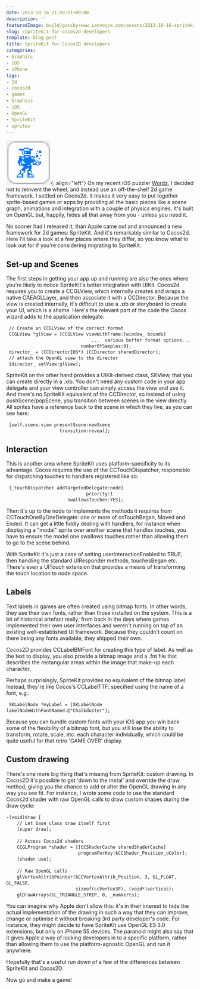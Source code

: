 ```yaml
---
date: 2013-10-16 21:59:11+00:00
description: ''
featuredImage: build/gatsby/www.ianvoyce.com/assets/2013-10-16-spritekit-for-cocos2d-developers_spritekit.png
slug: /spritekit-for-cocos2d-developers
template: blog-post
title: SpriteKit for Cocos2D developers
categories:
- Graphics
- iOS
- iPhone
tags:
- 2d
- cocos2d
- games
- Graphics
- iOS
- OpenGL
- SpriteKit
- sprites
---
```


![spritekit logo](/assets/2013-10-16-spritekit-for-cocos2d-developers_spritekit.png){: align="left"}
On my recent iOS puzzler [Wordz](http://appstore.com/opcode/Wordz), I decided not to reinvent the wheel, and instead use an off-the-shelf 2d game framework. I settled on Cocos2d. It makes it very easy to put together sprite-based games or apps by providing all the basic pieces like a scene graph, animations and integration with a couple of physics engines. It's built on OpenGL but, happily, hides all that away from you - unless you need it. 

No sooner had I released it, than Apple came out and announced a new framework for 2d games: SpriteKit. And it's remarkably similar to Cocos2d. Here I'll take a look at a few places where they differ, so you know what to look out for if you're considering migrating to SpriteKit.
<!-- more -->


## Set-up and Scenes


The first steps in getting your app up and running are also the ones where you're likely to notice SpriteKit's better integration with UIKit. Cocos2d requires you to create a CCGLView, which internally creates and wraps a native CAEAGLLayer, and then associate it with a CCDirector. Because the view is created internally, it's difficult to use a .xib or storyboard to create your UI, which is a shame. Here's the relevant part of the code the Cocos wizard adds to the application delegate:

    
    
     // Create an CCGLView of the correct format
     CCGLView *glView = [CCGLView viewWithFrame:[window_ bounds]
                                    ...  various buffer format options...
                                numberOfSamples:0];
     director_ = (CCDirectorIOS*) [CCDirector sharedDirector];
     // attach the OpenGL view to the director
     [director_ setView:glView];
    


SpriteKit on the other hand provides a UIKit-derived class, SKView, that you can create directly in a .xib. You don't need any custom code in your app delegate and your view controller can simply access the view and use it. And there's no SpriteKit equivalent of the CCDirector, so instead of using pushScene/popScene, you transition between scenes in the view directly. All sprites have a reference back to the scene in which they live, as you can see here:

    
    
     [self.scene.view presentScene:newScene 
                        transition:reveal];
    




## Interaction


This is another area where SpriteKit uses platform-specificity to its advantage. Cocos requires the use of the CCTouchDispatcher, responsible for dispatching touches to handlers registered like so:

    
    
     [_touchDispatcher addTargetedDelegate:node]
                                  priority:1
                           swallowsTouches:YES];
    


Then it's up to the node to implements the methods it requires from CCTouchOneByOneDelegate: one or more of ccTouchBegan, Moved and Ended. It can get a little fiddly dealing with handlers, for instance when displaying a "modal" sprite over another scene that handles touches, you have to ensure the model one swallows touches rather than allowing them to go to the scene behind.

With SpriteKit it's just a case of setting userInteractionEnabled to TRUE, then handling the standard UIResponder methods, touchesBegan etc. There's even a UITouch extension that provides a means of transforming the touch location to node space.



## Labels


Text labels in games are often created using bitmap fonts. In other words, they use their own fonts, rather than those installed on the system. This is a bit of historical artefact really; from back in the days where games implemented their own user interfaces and weren't running on top of an existing well-established UI framework. Because they couldn't count on there being any fonts available, they shipped their own. 

Cocos2D provides CCLabelBMFont for creating this type of label. As well as the text to display, you also provide a bitmap image and a .fnt file that describes the rectangular areas within the image that make-up each character.

Perhaps surprisingly, SpriteKit provides no equivalent of the bitmap label. Instead, they're like Cocos's CCLabelTTF: specified using the name of a font, e.g.:

    
    
     SKLabelNode *myLabel = [SKLabelNode labelNodeWithFontNamed:@"Chalkduster"];
    

 
Because you can bundle custom fonts with your iOS app you win back some of the flexibility of a bitmap font, but you still lose the ability to transform, rotate, scale, etc. each character individually, which could be quite useful for that retro 'GAME OVER' display.



## Custom drawing


There's one more big thing that's missing from SpriteKit: custom drawing. In Cocos2D it's possible to get 'down to the metal' and override the draw method, giving you the chance to add or alter the OpenGL drawing in any way you see fit. For instance, I wrote some code to use the standard Cocos2d shader with raw OpenGL calls to draw custom shapes during the draw cycle: 

    
    
    -(void)draw {
        // Let base class draw itself first
        [super draw]; 
        
        // Access Cocos2d shaders
        CCGLProgram *shader = [[CCShaderCache sharedShaderCache]
                               programForKey:kCCShader_Position_uColor];
        [shader use];
    
        // Raw OpenGL calls    
        glVertexAttribPointer(kCCVertexAttrib_Position, 3, GL_FLOAT, GL_FALSE,
                              sizeof(ccVertex3F), (void*)vertices);
        glDrawArrays(GL_TRIANGLE_STRIP, 0, _numVerts);
    


You can imagine why Apple don't allow this: it's in their interest to hide the actual implementation of the drawing in such a way that they can improve, change or optimise it without breaking 3rd party developer's code. For instance, they might decide to have SpriteKit use OpenGL ES 3.0 extensions, but only on iPhone 5S devices. The paranoid might also say that it gives Apple a way of locking developers in to a specific platform, rather than allowing them to use the platform-agnostic OpenGL and run it anywhere.

Hopefully that's a useful run down of a few of the differences between SpriteKit and Cocos2D. 

Now go and make a game!
